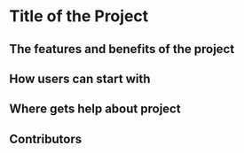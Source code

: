# Title of the Project #   

<Short  brief info >

## The features and benefits of the project ##
   <Idea>
   <How it works>
   
## How users can start with ##

## Where gets help about project

## Contributors ##
